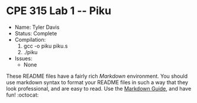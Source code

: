 # CPE 315 Lab 1 -- Piku

* Name:        Tyler Davis
* Status:      Complete
* Compilation: 
   1. gcc -o piku piku.s
   1. ./piku
* Issues:
   * None

These README files have a fairly rich _Markdown_ environment. You should use
markdown syntax to format your README files in such a way that they look
professional, and are easy to read. Use the 
[Markdown Guide](https://guides.github.com/features/mastering-markdown/), and
have fun! :octocat:
